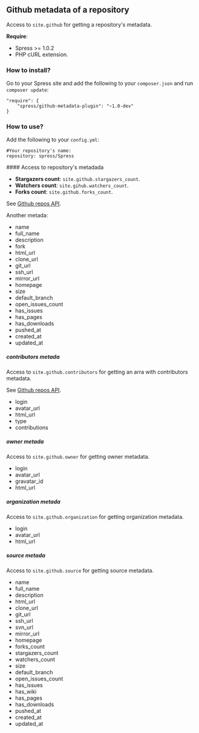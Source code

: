 ## Github metadata of a repository

Access to `site.github` for getting a repository's metadata.

**Require**:

* Spress >= 1.0.2
* PHP cURL extension.

### How to install?

Go to your Spress site and add the following to your `composer.json` and run 
`composer update`:

```
"require": {
    "spress/github-metadata-plugin": "~1.0-dev"
}
```

### How to use?

Add the following to your `config.yml`:

```
#Your repository's name:
repository: spress/Spress

```

#### Access to repository's metadada

* **Stargazers count**: `site.github.stargazers_count`.
* **Watchers count**: `site.gihub.watchers_count`.
* **Forks count**: `site.github.forks_count`.

See [Github repos API](https://developer.github.com/v3/repos/).

Another metada:

* name
* full_name
* description
* fork
* html_url
* clone_url
* git_url
* ssh_url
* mirror_url
* homepage
* size
* default_branch
* open_issues_count
* has_issues
* has_pages
* has_downloads
* pushed_at
* created_at
* updated_at

##### contributors metada

Access to `site.github.contributors` for getting an arra with contributors metadata.

See [Github repos API](https://developer.github.com/v3/repos/#list-contributors).

* login
* avatar_url
* html_url
* type
* contributions

##### owner metada

Access to `site.github.owner` for getting owner metadata.

* login
* avatar_url
* gravatar_id
* html_url

##### organization metada

Access to `site.github.organization` for getting organization metadata.

* login
* avatar_url
* html_url

##### source metada

Access to `site.github.source` for getting source metadata.

* name
* full_name
* description
* html_url
* clone_url
* git_url
* ssh_url
* svn_url
* mirror_url
* homepage
* forks_count
* stargazers_count
* watchers_count
* size
* default_branch
* open_issues_count
* has_issues
* has_wiki
* has_pages
* has_downloads
* pushed_at
* created_at
* updated_at
